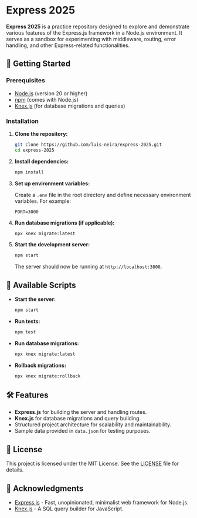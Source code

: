 # Express 2025

**Express 2025** is a practice repository designed to explore and demonstrate various features of the Express.js framework in a Node.js environment. It serves as a sandbox for experimenting with middleware, routing, error handling, and other Express-related functionalities.

## 🚀 Getting Started

### Prerequisites

* [Node.js](https://nodejs.org/) (version 20 or higher)
* [npm](https://www.npmjs.com/) (comes with Node.js)
* [Knex.js](https://knexjs.org/) (for database migrations and queries)

### Installation

1. **Clone the repository:**

   ```bash
   git clone https://github.com/luis-neira/express-2025.git
   cd express-2025
   ```

2. **Install dependencies:**

   ```bash
   npm install
   ```

3. **Set up environment variables:**

   Create a `.env` file in the root directory and define necessary environment variables. For example:

   ```env
   PORT=3000
   ```

4. **Run database migrations (if applicable):**

   ```bash
   npx knex migrate:latest
   ```

5. **Start the development server:**

   ```bash
   npm start
   ```

   The server should now be running at `http://localhost:3000`.

## 🧪 Available Scripts

* **Start the server:**

  ```bash
  npm start
  ```

* **Run tests:**

  ```bash
  npm test
  ```

* **Run database migrations:**

  ```bash
  npx knex migrate:latest
  ```

* **Rollback migrations:**

  ```bash
  npx knex migrate:rollback
  ```

## 🛠️ Features

* **Express.js** for building the server and handling routes.
* **Knex.js** for database migrations and query building.
* Structured project architecture for scalability and maintainability.
* Sample data provided in `data.json` for testing purposes.

## 📄 License

This project is licensed under the MIT License. See the [LICENSE](LICENSE) file for details.

## 🙌 Acknowledgments

* [Express.js](https://expressjs.com/) - Fast, unopinionated, minimalist web framework for Node.js.
* [Knex.js](https://knexjs.org/) - A SQL query builder for JavaScript.

